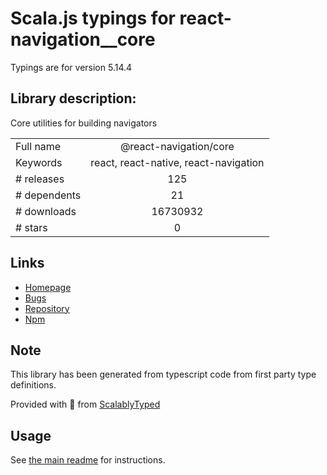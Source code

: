 
# Scala.js typings for react-navigation__core

Typings are for version 5.14.4

## Library description:
Core utilities for building navigators

|                    |                 |
| ------------------ | :-------------: |
| Full name          | @react-navigation/core |
| Keywords           | react, react-native, react-navigation |
| # releases         | 125 |
| # dependents       | 21 |
| # downloads        | 16730932 |
| # stars            | 0 |

## Links
- [Homepage](https://reactnavigation.org)
- [Bugs](https://github.com/react-navigation/react-navigation/issues)
- [Repository](https://github.com/react-navigation/react-navigation)
- [Npm](https://www.npmjs.com/package/%40react-navigation%2Fcore)
    


## Note
This library has been generated from typescript code from first party type definitions.

Provided with :purple_heart: from [ScalablyTyped](https://github.com/oyvindberg/ScalablyTyped)

## Usage
See [the main readme](../../readme.md) for instructions.


